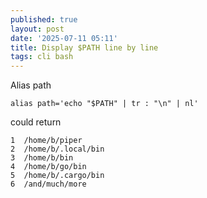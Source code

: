 ```yaml
---
published: true
layout: post
date: '2025-07-11 05:11'
title: Display $PATH line by line
tags: cli bash 
---
```

Alias path

    alias path='echo "$PATH" | tr : "\n" | nl'

could return

    1  /home/b/piper
    2  /home/b/.local/bin
    3  /home/b/bin
    4  /home/b/go/bin
    5  /home/b/.cargo/bin
    6  /and/much/more
